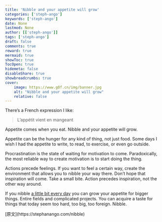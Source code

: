 ```yaml
---
title: 'Nibble and your appetite will grow'
categories: ['steph-ango']
keywords: ['steph-ango']
date: None
lastmod: None
author: [['steph-ango']]
tags: ['steph-ango']
draft: false 
comments: true
reward: true 
mermaid: true 
showToc: true 
TocOpen: true 
hidemeta: false 
disableShare: true 
showbreadcrumbs: true 
cover:
    image: https://www.g0f.cn/img/banner.jpg
    alt: "Nibble and your appetite will grow"
    relative: false
---
```


<div>

<p>There’s a French expression I like:</p>
<blockquote>
<p>L’appétit vient en mangeant</p>
</blockquote>
<p>Appetite comes when you eat. Nibble and your appetite will grow.</p>
<p>Appetite can be the hunger for any kind of thing, not just food. Some days I wish I had the appetite to write, to read, to exercise, or even go outside.</p>
<p>Procrastination is the state of waiting for motivation to come. Paradoxically, the most reliable way to create motivation is to start doing the thing.</p>
<p>Actions precede feelings. If you want to feel a certain way, create the environment that allows you to nibble your way there. Don’t hope that inspiration will come. Take a small bite. Action precedes inspiration, not the other way around.</p>
<p>If you nibble <a class="internal-link" href="https://stephanango.com/a-little-bit-every-day">a little bit every day</a> you can grow your appetite for bigger things. Entire fields and complicated projects. You can acquire a taste for things that today seem too hard, too big, too foreign. Nibble.</p>

</div>

<div>
[原文](https://stephanango.com/nibble)
</div>

